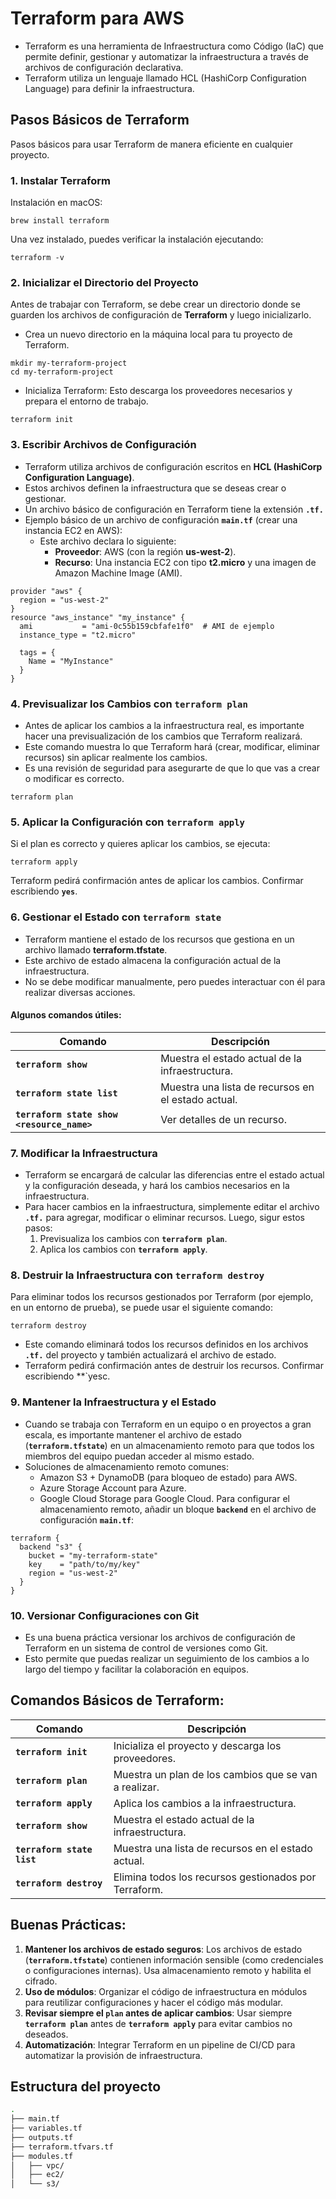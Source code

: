 # Terraform para AWS
- Terraform es una herramienta de Infraestructura como Código (IaC) que permite definir, gestionar y automatizar la infraestructura a través de archivos de configuración declarativa. 
- Terraform utiliza un lenguaje llamado HCL (HashiCorp Configuration Language) para definir la infraestructura.

## Pasos Básicos de Terraform
Pasos básicos para usar Terraform de manera eficiente en cualquier proyecto.
### 1. Instalar Terraform
Instalación en macOS:
```
brew install terraform
```
Una vez instalado, puedes verificar la instalación ejecutando:
```
terraform -v
```
### 2. Inicializar el Directorio del Proyecto
Antes de trabajar con Terraform, se debe crear un directorio donde se guarden los archivos de configuración de **Terraform** y luego inicializarlo.
- Crea un nuevo directorio en la máquina local para tu proyecto de Terraform.
```
mkdir my-terraform-project
cd my-terraform-project
```
- Inicializa Terraform:
Esto descarga los proveedores necesarios y prepara el entorno de trabajo.
```
terraform init
```
### 3. Escribir Archivos de Configuración
- Terraform utiliza archivos de configuración escritos en **HCL (HashiCorp Configuration Language)**. 
- Estos archivos definen la infraestructura que se deseas crear o gestionar.
- Un archivo básico de configuración en Terraform tiene la extensión **`.tf.`** 
- Ejemplo básico de un archivo de configuración **`main.tf`** (crear una instancia EC2 en AWS):
    - Este archivo declara lo siguiente:
        - **Proveedor**: AWS (con la región **us-west-2**).
        - **Recurso**: Una instancia EC2 con tipo **t2.micro** y una imagen de Amazon Machine Image (AMI).
```
provider "aws" {
  region = "us-west-2"
}
resource "aws_instance" "my_instance" {
  ami           = "ami-0c55b159cbfafe1f0"  # AMI de ejemplo
  instance_type = "t2.micro"

  tags = {
    Name = "MyInstance"
  }
}
```
### 4. Previsualizar los Cambios con **`terraform plan`**
- Antes de aplicar los cambios a la infraestructura real, es importante hacer una previsualización de los cambios que Terraform realizará.
- Este comando muestra lo que Terraform hará (crear, modificar, eliminar recursos) sin aplicar realmente los cambios. 
- Es una revisión de seguridad para asegurarte de que lo que vas a crear o modificar es correcto.
```
terraform plan
```
### 5. Aplicar la Configuración con **`terraform apply`**
Si el plan es correcto y quieres aplicar los cambios, se ejecuta:
```
terraform apply
```
Terraform pedirá confirmación antes de aplicar los cambios. Confirmar escribiendo **`yes`**.
### 6. Gestionar el Estado con **`terraform state`**
- Terraform mantiene el estado de los recursos que gestiona en un archivo llamado **terraform.tfstate**. 
- Este archivo de estado almacena la configuración actual de la infraestructura. 
- No se debe modificar manualmente, pero puedes interactuar con él para realizar diversas acciones.
#### Algunos comandos útiles:
| Comando                                     | Descripción                                                 |
|---------------------------------------------|-------------------------------------------------------------|
| **`terraform show `**                       | Muestra el estado actual de la infraestructura.             |
| **`terraform state list`**                  | Muestra una lista de recursos en el estado actual.          |
| **`terraform state show <resource_name>`**  | Ver detalles de un recurso.                                 |

### 7. Modificar la Infraestructura
- Terraform se encargará de calcular las diferencias entre el estado actual y la configuración deseada, y hará los cambios necesarios en la infraestructura.
- Para hacer cambios en la infraestructura, simplemente editar el archivo **`.tf.`**  para agregar, modificar o eliminar recursos. Luego, sigur estos pasos:
    1. Previsualiza los cambios con **`terraform plan`**.
    2. Aplica los cambios con **`terraform apply`**.

### 8. Destruir la Infraestructura con **`terraform destroy`**
Para eliminar todos los recursos gestionados por Terraform (por ejemplo, en un entorno de prueba), se puede usar el siguiente comando:
```
terraform destroy
```
- Este comando eliminará todos los recursos definidos en los archivos **`.tf.`**  del proyecto y también actualizará el archivo de estado.
- Terraform pedirá confirmación antes de destruir los recursos. Confirmar escribiendo **`yesc.

### 9. Mantener la Infraestructura y el Estado
- Cuando se trabaja con Terraform en un equipo o en proyectos a gran escala, es importante mantener el archivo de estado (**`terraform.tfstate`**) en un almacenamiento remoto para que todos los miembros del equipo puedan acceder al mismo estado.
- Soluciones de almacenamiento remoto comunes:
    - Amazon S3 + DynamoDB (para bloqueo de estado) para AWS.
    - Azure Storage Account para Azure.
    - Google Cloud Storage para Google Cloud.
Para configurar el almacenamiento remoto, añadir un bloque **`backend`** en el archivo de configuración **`main.tf`**:
```
terraform {
  backend "s3" {
    bucket = "my-terraform-state"
    key    = "path/to/my/key"
    region = "us-west-2"
  }
}
```
### 10. Versionar Configuraciones con Git
- Es una buena práctica versionar los archivos de configuración de Terraform en un sistema de control de versiones como Git. 
- Esto permite que puedas realizar un seguimiento de los cambios a lo largo del tiempo y facilitar la colaboración en equipos.

## Comandos Básicos de Terraform:
| Comando                    | Descripción                                                 |
|----------------------------|-------------------------------------------------------------|
| **`terraform init`**       | Inicializa el proyecto y descarga los proveedores.          |
| **`terraform plan`**       | Muestra un plan de los cambios que se van a realizar.       |
| **`terraform apply`**      | Aplica los cambios a la infraestructura.                    |
| **`terraform show`**       | Muestra el estado actual de la infraestructura.             |
| **`terraform state list`** | Muestra una lista de recursos en el estado actual.          |
| **`terraform destroy`**    | Elimina todos los recursos gestionados por Terraform.       |

## Buenas Prácticas:
1. **Mantener los archivos de estado seguros**: Los archivos de estado (**`terraform.tfstate`**) contienen información sensible (como credenciales o configuraciones internas). Usa almacenamiento remoto y habilita el cifrado.
2. **Uso de módulos**: Organizar el código de infraestructura en módulos para reutilizar configuraciones y hacer el código más modular.
3. **Revisar siempre el **`plan`** antes de aplicar cambios**: Usar siempre **`terraform plan`** antes de **`terraform apply`** para evitar cambios no deseados.
4. **Automatización**: Integrar Terraform en un pipeline de CI/CD para automatizar la provisión de infraestructura.

## Estructura del proyecto
```bash
.
├── main.tf
├── variables.tf
├── outputs.tf
├── terraform.tfvars.tf
├── modules.tf
│   ├── vpc/
│   ├── ec2/
│   └── s3/
```